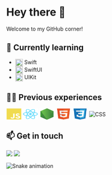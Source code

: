 
# Hey there 👋

Welcome to my GitHub corner!

## 🌱 Currently learning

<ul>
  <li>
    <img title="Swift" align="center" height="20" width="20" src="https://cdn.jsdelivr.net/gh/devicons/devicon/icons/swift/swift-original.svg" /> Swift
  </li>

  <li>
    <img title="SwiftUI" align="center" height="20" width="20" src="https://developer.apple.com/assets/elements/icons/swiftui/swiftui-96x96_2x.png" /> SwiftUI
  </li>

  <li>
    <img title="UIKit" align="center" height="20" width="20" src="https://getuikit.com/images/uikit-logo-large.svg" /> UIKit
  </li>
</ul>

## 👩‍💻 Previous experiences
  <div>   
   <img align="center" alt="Js" title="JavaScript" height="30" width="40" src="https://raw.githubusercontent.com/devicons/devicon/master/icons/javascript/javascript-plain.svg">
  <img align="center" alt="React" title="React" height="30" width="40" src="https://raw.githubusercontent.com/devicons/devicon/master/icons/react/react-original.svg">
  <img align="center" alt="NodeJS" title="NodeJS" height="30" width="40" src="https://raw.githubusercontent.com/devicons/devicon/master/icons/nodejs/nodejs-original.svg">
  <img align="center" alt="HTML" title="HTML5" height="30" width="40" src="https://raw.githubusercontent.com/devicons/devicon/master/icons/html5/html5-original.svg">
  <img align="center" alt="CSS" title="CSS3" height="30" width="40" src="https://raw.githubusercontent.com/devicons/devicon/master/icons/css3/css3-original.svg"> 
   <img align="center" alt="CSS" title="CSS3" height="40" width="40" src="https://cdn.jsdelivr.net/gh/devicons/devicon/icons/php/php-plain.svg" />
</div>

## 📫 Get in touch
<a href = "mailto:lais2bg@gmail.com"><img src="https://img.shields.io/badge/-Gmail-%23333?style=for-the-badge&logo=gmail&logoColor=white" target="_blank"></a>
  <a href="https://www.linkedin.com/in/lais-godinho" target="_blank"><img src="https://img.shields.io/badge/-LinkedIn-%230077B5?style=for-the-badge&logo=linkedin&logoColor=white" target="_blank"></a>

  ![Snake animation](https://github.com/laisbastosbg/laisbastosbg/blob/output/github-contribution-grid-snake.svg)
